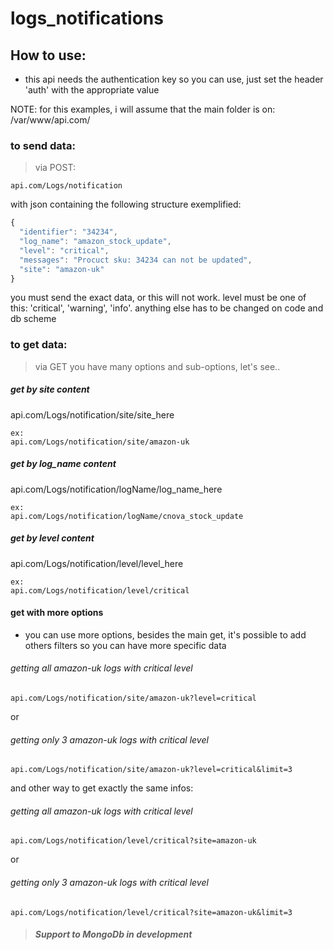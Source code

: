 # logs_notifications

## How to use:

* this api needs the authentication key so you can use, just set the header 'auth' with the appropriate value

NOTE: for this examples, i will assume that the main folder is on:
/var/www/api.com/

### to send data:
> via POST: 
```
api.com/Logs/notification
```
with json containing the following structure exemplified:
```javascript
{
  "identifier": "34234",
  "log_name": "amazon_stock_update",
  "level": "critical",
  "messages": "Procuct sku: 34234 can not be updated",
  "site": "amazon-uk"
}
```
you must send the exact data, or this will not work.
level must be one of this: 'critical', 'warning', 'info'. anything else has to be changed on code and db scheme

### to get data:
> via GET 
you have many options and sub-options, let's see..
##### get by site content
api.com/Logs/notification/site/site_here
```
ex:
api.com/Logs/notification/site/amazon-uk
```
##### get by log_name content
api.com/Logs/notification/logName/log_name_here
```
ex:
api.com/Logs/notification/logName/cnova_stock_update
```
##### get by level content
api.com/Logs/notification/level/level_here
```
ex:
api.com/Logs/notification/level/critical
```
>>
#### get with more options
* you can use more options, besides the main get, it's possible to add others filters so you can have more specific data
>>
###### getting all amazon-uk logs with critical level
```
api.com/Logs/notification/site/amazon-uk?level=critical
```
or
###### getting only 3 amazon-uk logs with critical level 
```
api.com/Logs/notification/site/amazon-uk?level=critical&limit=3
```
and other way to get exactly the same infos: 
###### getting all amazon-uk logs with critical level
```
api.com/Logs/notification/level/critical?site=amazon-uk
```
or
###### getting only 3 amazon-uk logs with critical level 
```
api.com/Logs/notification/level/critical?site=amazon-uk&limit=3
```

> ##### Support to MongoDb in development
